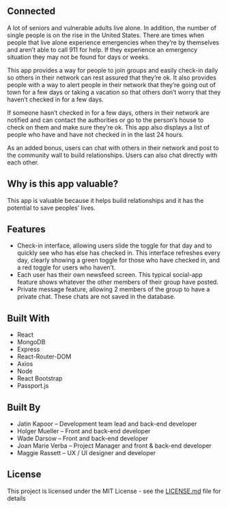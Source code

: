## Connected

A lot of seniors and vulnerable adults live alone. In addition, the number of single people is on the rise in the United States. There are times when people that live alone experience emergencies when they’re by themselves and aren’t able to call 911 for help. If they experience an emergency situation they may not be found for days or weeks.

This app provides a way for people to join groups and easily check-in daily so others in their network can rest assured that they’re ok. It also provides people with a way to alert people in their network that they’re going out of town for a few days or taking a vacation so that others don’t worry that they haven’t checked in for a few days.

If someone hasn’t checked in for a few days, others in their network are notified and can contact the authorities or go to the person’s house to check on them and make sure they’re ok. This app also displays a list of people who have and have not checked in in the last 24 hours.

As an added bonus, users can chat with others in their network and post to the community wall to build relationships. Users can also chat directly with each other.

## Why is this app valuable?

This app is valuable because it helps build relationships and it has the potential to save peoples’ lives.

## Features

* Check-in interface, allowing users slide the toggle for that day and to quickly see who has else has checked in. This interface refreshes every day, clearly showing a green toggle for those who have checked in, and a red toggle for users who haven’t. 
* Each user has their own newsfeed screen. This typical social-app feature shows whatever the other members of their group have posted. 
* Private message feature, allowing 2 members of the group to have a private chat. These chats are not saved in the database.

## Built With

* React 
* MongoDB 
* Express
* React-Router-DOM
* Axios
* Node
* React Bootstrap
* Passport.js

## Built By

* Jatin Kapoor – Development team lead and back-end developer
* Holger Mueller – Front and back-end developer
* Wade Darsow – Front and back-end developer
* Joan Marie Verba – Project Manager and front & back-end developer
* Maggie Rassett – UX / UI designer and developer

## License

This project is licensed under the MIT License - see the [LICENSE.md](LICENSE.md) file for details
